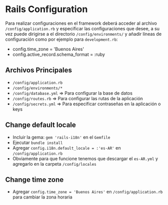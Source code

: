 # Rails Configuration

Para realizar configuraciones en el framework deberá acceder al archivo `/config/application.rb` y especificar las configuraciones que desee, a su vez puede dirigirse a el directorio `/config/environments/` y añadir líneas de configuración como por ejemplo para `development.rb`:

+ config.time_zone = 'Buenos Aires'
+ config.active_record.schema_format = :ruby

## Archivos Principales

+ `/config/application.rb`
+ `/config/environments/*`
+ `/config/database.yml` => Para configurar la base de datos
+ `/config/routes.rb` => Para configurar las rutas de la aplicación
+ `/config/secrets.yml` => Para especificar contraseñas en la aplicación o keys

## Change default locale

+ Incluir la gema: `gem 'rails-i18n'` en el `Gemfile`
+ Ejecutar `bundle install`
+ Agregar `config.i18n.default_locale = :'es-AR'` en `/config/application.rb`
+ Obviamente para que funcione tenemos que descargar el `es-AR.yml` y agregarlo en la carpeta `/config/locales`


## Change time zone

+ Agregar `config.time_zone = 'Buenos Aires'` en `/config/application.rb` para cambiar la zona horaria
